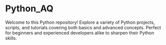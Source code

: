 # Python_AQ
Welcome to this Python repository! Explore a variety of Python projects, scripts, and tutorials covering both basics and advanced concepts. Perfect for beginners and experienced developers alike to sharpen their Python skills. 
